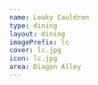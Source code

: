 ```yaml
---
name: Leaky Cauldron
type: dining
layout: dining
imagePrefix: lc 
cover: lc.jpg
icon: lc.jpg
area: Diagon Alley
---
```


